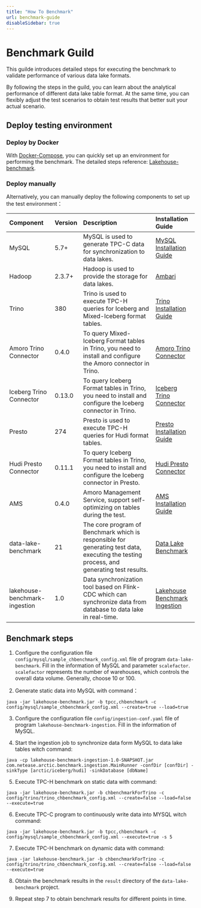 ```yaml
---
title: "How To Benchmark"
url: benchmark-guide
disableSidebar: true
---
```

# Benchmark Guild

This guilde introduces detailed steps for executing the benchmark to validate performance of various data lake formats. 

By following the steps in the guild, you can learn about the analytical performance of different data lake table format. At the same time, you can flexibly adjust the test scenarios to obtain test results that better suit your actual scenario.

## Deploy testing environment

### Deploy by Docker

With [Docker-Compose](https://docs.docker.com/compose/), you can quickly set up an environment for performing the benchmark.
The detailed steps reference: [Lakehouse-benchmark](https://github.com/NetEase/lakehouse-benchmark/tree/master/docker/benchmark).

### Deploy manually

Alternatively, you can manually deploy the following components to set up the test environment：

| Component  | Version  | Description |  Installation Guide|
|:----------|:----------|:--------|:--------|
| MySQL    | 5.7+    | MySQL is used to generate TPC-C data for synchronization to data lakes. | [MySQL Installation Guide](https://dev.mysql.com/doc/mysql-installation-excerpt/5.7/en/) |
| Hadoop   | 2.3.7+  | Hadoop is used to provide the storage for data lakes. | [Ambari](https://ambari.apache.org/)    |
| Trino    | 380     | Trino is used to execute TPC-H queries for Iceberg and Mixed-Iceberg format tables. | [Trino Installation Guide](https://trino.io/docs/current/installation/deployment.html) |
| Amoro Trino Connector | 0.4.0 | To query Mixed-Iceberg Format tables in Trino, you need to install and configure the Amoro connector in Trino. | [Amoro Trino Connector](https://arctic.netease.com/ch/mpp/trino/)    |
| Iceberg Trino Connector | 0.13.0 | To query Iceberg Format tables in Trino, you need to install and configure the Iceberg connector in Trino. | [Iceberg Trino Connector](https://trino.io/docs/current/connector/iceberg.html)    |
| Presto    | 274 | Presto is used to execute TPC-H queries for Hudi format tables. | [Presto Installation Guide](https://prestodb.io/docs/current/installation/deployment.html) |
| Hudi Presto Connector | 0.11.1  | To query Iceberg Format tables in Trino, you need to install and configure the Iceberg connector in Presto. | [Hudi Presto Connector](https://prestodb.io/docs/current/connector/hudi.html)    |
| AMS    | 0.4.0 | Amoro Management Service, support self-optimizing on tables during the test. | [AMS Installation Guide](https://arctic.netease.com/ch/guides/deployment/) |
| data-lake-benchmark | 21  | The core program of Benchmark which is responsible for generating test data, executing the testing process, and generating test results. | [Data Lake Benchmark](https://github.com/NetEase/data-lake-benchmark#readme)    |
| lakehouse-benchmark-ingestion | 1.0  | Data synchronization tool based on Flink-CDC which can synchronize data from  database to data lake in real-time. | [Lakehouse Benchmark Ingestion](https://github.com/NetEase/lakehouse-benchmark-ingestion)    |


## Benchmark steps
1. Configure the configuration file `config/mysql/sample_chbenchmark_config.xml` file of program `data-lake-benchmark`. Fill in the information of MySQL and parameter `scalefactor`.  `scalefactor` represents the number of warehouses, which controls the overall data volume. Generally, choose 10 or 100.

2. Generate static data into MySQL with command：
  ```shell
  java -jar lakehouse-benchmark.jar -b tpcc,chbenchmark -c config/mysql/sample_chbenchmark_config.xml --create=true --load=true
  ```

3. Configure the configuration file `config/ingestion-conf.yaml` file of program `lakehouse-benchmark-ingestion`. Fill in the information of MySQL.

4. Start the ingestion job to synchronize data form MySQL to data lake tables witch command:
  ```shell
  java -cp lakehouse-benchmark-ingestion-1.0-SNAPSHOT.jar com.netease.arctic.benchmark.ingestion.MainRunner -confDir [confDir] -sinkType [arctic/iceberg/hudi] -sinkDatabase [dbName]
  ```

5. Execute TPC-H benchmark on static data with command:
  ```shell
  java -jar lakehouse-benchmark.jar -b chbenchmarkForTrino -c config/trino/trino_chbenchmark_config.xml --create=false --load=false --execute=true
  ```

6. Execute TPC-C program to continuously write data into MYSQL witch command:
  ```shell
  java -jar lakehouse-benchmark.jar -b tpcc,chbenchmark -c config/mysql/sample_chbenchmark_config.xml --execute=true -s 5
  ```

7. Execute TPC-H benchmark on dynamic data with command:
  ```shell
  java -jar lakehouse-benchmark.jar -b chbenchmarkForTrino -c config/trino/trino_chbenchmark_config.xml --create=false --load=false --execute=true
  ```

8. Obtain the benchmark results in the `result` directory of the `data-lake-benchmark` project.
   
9. Repeat step 7 to obtain benchmark results for different points in time.